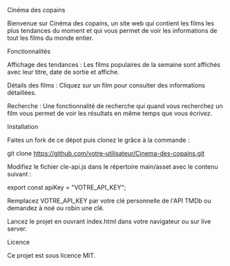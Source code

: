 Cinéma des copains

Bienvenue sur Cinéma des copains, un site web qui contient les films les plus tendances du moment et qui vous permet de voir les informations de tout les films du monde entier.

Fonctionnalités

Affichage des tendances : Les films populaires de la semaine sont affichés avec leur titre, date de sortie et affiche.

Détails des films : Cliquez sur un film pour consulter des informations détaillées.

Recherche : Une fonctionnalité de recherche qui quand vous recherchez un film vous permet de voir les résultats en même temps que vous écrivez.

Installation

Faites un fork de ce dépot puis clonez le grâce à la commande :

git clone https://github.com/votre-utilisateur/Cinema-des-copains.git

Modifiez le fichier cle-api.js dans le répertoire main/asset avec le contenu suivant :

export const apiKey = "VOTRE_API_KEY";

Remplacez VOTRE_API_KEY par votre clé personnelle de l'API TMDb ou demandez à noé ou robin une clé.

Lancez le projet en ouvrant index.html dans votre navigateur ou sur live server.

Licence

Ce projet est sous licence MIT. 
